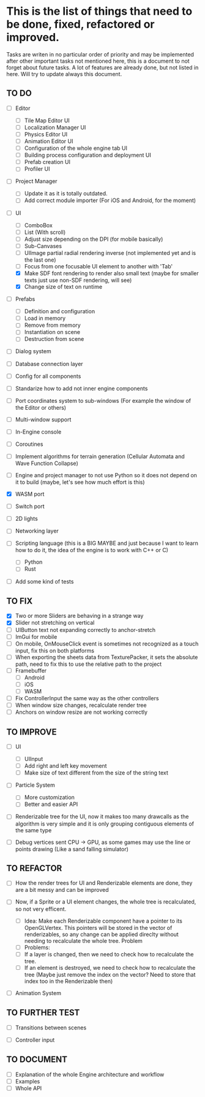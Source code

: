 # This is the list of things that need to be done, fixed, refactored or improved.
Tasks are writen in no particular order of priority and may be implemented after other important tasks not mentioned here, this is a document
to not forget about future tasks. A lot of features are already done, but not listed in here. Will try to update always this document.

## TO DO
- [ ] Editor
  - [ ] Tile Map Editor UI
  - [ ] Localization Manager UI
  - [ ] Physics Editor UI
  - [ ] Animation Editor UI
  - [ ] Configuration of the whole engine tab UI
  - [ ] Building process configuration and deployment UI
  - [ ] Prefab creation UI
  - [ ] Profiler UI

- [ ] Project Manager
  - [ ] Update it as it is totally outdated.
  - [ ] Add correct module importer (For iOS and Android, for the moment)

- [ ] UI
  - [ ] ComboBox
  - [ ] List (With scroll)
  - [ ] Adjust size depending on the DPI (for mobile basically)
  - [ ] Sub-Canvases
  - [ ] UIImage partial radial rendering inverse (not implemented yet and is the last one)
  - [ ] Focus from one focusable UI element to another with 'Tab'
  - [x] Make SDF font rendering to render also small text (maybe for smaller texts just use non-SDF rendering, will see)
  - [x] Change size of text on runtime 

- [ ] Prefabs
  - [ ] Definition and configuration
  - [ ] Load in memory
  - [ ] Remove from memory
  - [ ] Instantiation on scene
  - [ ] Destruction from scene

- [ ] Dialog system
- [ ] Database connection layer
- [ ] Config for all components
- [ ] Standarize how to add not inner engine components
- [ ] Port coordinates system to sub-windows (For example the window of the Editor or others)
- [ ] Multi-window support
- [ ] In-Engine console
- [ ] Coroutines
- [ ] Implement algorithms for terrain generation (Cellular Automata and Wave Function Collapse) 
- [ ] Engine and project manager to not use Python so it does not depend on it to build (maybe, let's see how much effort is this)
- [x] WASM port
- [ ] Switch port
- [ ] 2D lights
- [ ] Networking layer

- [ ] Scripting language (this is a BIG MAYBE and just because I want to learn how to do it, the idea of the engine is to work with C++ or C)
  - [ ] Python
  - [ ] Rust

- [ ] Add some kind of tests


## TO FIX
- [x] Two or more Sliders are behaving in a strange way
- [x] Slider not stretching on vertical
- [ ] UIButton text not expanding correctly to anchor-stretch
- [ ] ImGui for mobile
- [ ] On mobile, OnMouseClick event is sometimes not recognized as a touch input, fix this on both platforms
- [ ] When exporting the sheets data from TexturePacker, it sets the absolute path, need to fix this to use the relative path to the project
- [ ] Framebuffer
  - [ ] Android
  - [ ] iOS
  - [ ] WASM 
- [ ] Fix ControllerInput the same way as the other controllers
- [ ] When window size changes, recalculate render tree
- [ ] Anchors on window resize are not working correctly

## TO IMPROVE
- [ ] UI
  - [ ] UIInput
   - [ ] Add right and left key movement
  - [ ] Make size of text different from the size of the string text 

- [ ] Particle System
  - [ ] More customization
  - [ ] Better and easier API

- [ ] Renderizable tree for the UI, now it makes too many drawcalls as the algorithm is very simple and it is only grouping contiguous elements of the same type
- [ ] Debug vertices sent CPU -> GPU, as some games may use the line or points drawing (Like a sand falling simulator)


## TO REFACTOR
- [ ] How the render trees for UI and Renderizable elements are done, they are a bit messy and can be improved

- [ ] Now, if a Sprite or a UI element changes, the whole tree is recalculated, so not very efficent.
  - [ ] Idea: Make each Renderizable component have a pointer to its OpenGLVertex. This 
        pointers will be stored in the vector of renderizables, so any change can be applied direclty without needing to recalculate the whole tree. Problem
  - [ ] Problems:
   - [ ] If a layer is changed, then we need to check how to recalculate the tree.
   - [ ] If an element is destroyed, we need to check how to recalculate the tree (Maybe just remove the index on the vector? Need to store that index too in the Renderizable then)

- [ ] Animation System


## TO FURTHER TEST
- [ ] Transitions between scenes
- [ ] Controller input


## TO DOCUMENT
- [ ] Explanation of the whole Engine architecture and workflow
- [ ] Examples
- [ ] Whole API
